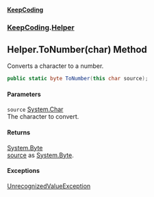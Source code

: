 #### [KeepCoding](index.md 'index')
### [KeepCoding](KeepCoding.md 'KeepCoding').[Helper](Helper.md 'KeepCoding.Helper')
## Helper.ToNumber(char) Method
Converts a character to a number.  
```csharp
public static byte ToNumber(this char source);
```
#### Parameters
<a name='KeepCoding.Helper.ToNumber(char).source'></a>
`source` [System.Char](https://docs.microsoft.com/en-us/dotnet/api/System.Char 'System.Char')  
The character to convert.
  
#### Returns
[System.Byte](https://docs.microsoft.com/en-us/dotnet/api/System.Byte 'System.Byte')  
[source](Helper.ToNumber.WcDNfX60T0JGs.SuJH4lAg.md#KeepCoding.Helper.ToNumber(char).source 'KeepCoding.Helper.ToNumber(char).source') as [System.Byte](https://docs.microsoft.com/en-us/dotnet/api/System.Byte 'System.Byte').
#### Exceptions
[UnrecognizedValueException](UnrecognizedValueException.md 'KeepCoding.Internal.UnrecognizedValueException')  
